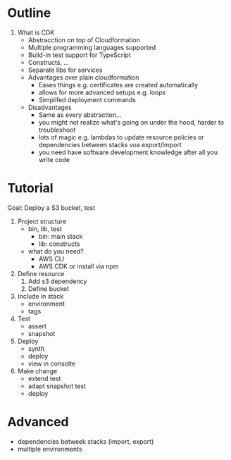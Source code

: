 # Outline

1. What is CDK
    - Abstracction on top of Cloudformation
    - Multiple programming languages supported
    - Build-in test support for TypeScript
    - Constructs, ... 
    - Separate libs for services   
    - Advantages over plain cloudformation
        - Eases things e.g. certificates are created automatically
        - allows for more advanced setups e.g. loops
        - Simplifed deployment commands
    - Disadvantages
        - Same as every abstraction...
        - you might not realize what's going on under the hood, harder to troubleshoot
        - lots of magic e.g. lambdas to update resource policies or dependencies between stacks voa export/import
        - you need have software development knowledge after all you write code

        
# Tutorial 

Goal: Deploy a S3 bucket, test

1. Project structure
    - bin, lib, test
        - bin: main stack
        - lib: constructs
    - what do you need?
        - AWS CLI
        - AWS CDK or install via npm
1. Define resource
    1. Add s3 dependency
    2. Define bucket
1. Include in stack
    - environment
    - tags        
1. Test
    - assert
    - snapshot
1. Deploy
    - synth
    - deploy
    - view in consolte
1. Make change
    - extend test
    - adapt snapshot test
    - deploy



# Advanced
- dependencies betweek stacks (import, export)
- multiple environments
